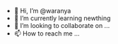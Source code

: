 - 👋 Hi, I’m @waranya
- 🌱 I’m currently learning newthing
- 💞️ I’m looking to collaborate on ...
- 📫 How to reach me ...

<!---
waranya253491/waranya253491 is a ✨ special ✨ repository because its `README.md` (this file) appears on your GitHub profile.
You can click the Preview link to take a look at your changes.
--->
